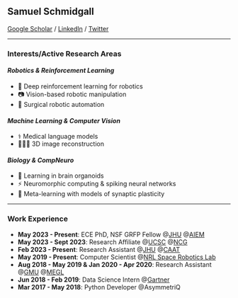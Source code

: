 ## Samuel Schmidgall
<a href="https://scholar.google.com/citations?user=bQDooZEAAAAJ&hl=en">Google Scholar</a> / <a href="https://www.linkedin.com/in/samuel-schmidgall-288632162/">LinkedIn</a> / <a href="https://twitter.com/SRSchmidgall">Twitter</a> 

---------------
### Interests/Active Research Areas
#### _Robotics & Reinforcement Learning_
* 🦑 Deep reinforcement learning for robotics
* 📷 Vision-based robotic manipulation
* 🩻 Surgical robotic automation
#### _Machine Learning & Computer Vision_
* ⚕️ Medical language models
* 🧗🏼‍♂️ 3D image reconstruction
#### _Biology & CompNeuro_
* 🧠 Learning in brain organoids
* ⚡ Neuromorphic computing & spiking neural networks
* 🚂 Meta-learning with models of synaptic plasticity
---------------

### Work Experience
* **May 2023 - Present**: ECE PhD, NSF GRFP Fellow @<a href="https://www.jhu.edu/">JHU</a> @<a href="https://aiem.jhu.edu">AIEM</a>
* **May 2023 - Sept 2023**: Research Affiliate @<a href="https://www.ucsc.edu/">UCSC</a> @<a href="https://ncg.ucsc.edu/">NCG</a>
* **Feb 2023 - Present**: Research Assistant @<a href="https://www.jhu.edu/">JHU</a> @<a href="https://caat.jhsph.edu/">CAAT</a>
* **May 2019 - Present**: Computer Scientist @<a href="https://www.nrl.navy.mil/">NRL Space Robotics Lab</a>
* **Aug 2018 - May 2019 & Jan 2020 - Apr 2020**: Research Assistant @<a href="https://www.gmu.edu/">GMU</a> @<a href="https://megl.science.gmu.edu/">MEGL</a>
* **Jun 2018 - Feb 2019**: Data Science Intern @<a href="https://www.gartner.com/">Gartner</a>
* **Mar 2017 - May 2018**: Python Developer @AsymmetriQ

